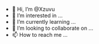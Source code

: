 - 👋 Hi, I’m @Xzuvu
- 👀 I’m interested in ...
- 🌱 I’m currently learning ...
- 💞️ I’m looking to collaborate on ...
- 📫 How to reach me ...

<!---
Xzuvu/Xzuvu is a ✨ special ✨ repository because its `README.md` (this file) appears on your GitHub profile.
You can click the Preview link to take a look at your changes.
--->
